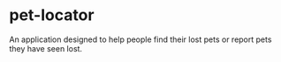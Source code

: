 # pet-locator
An application designed to help people find their lost pets or report pets they have seen lost.
